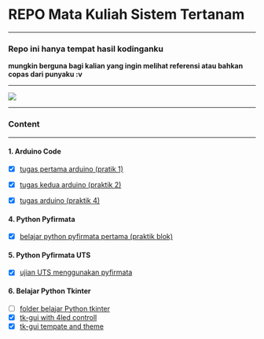 # REPO Mata Kuliah Sistem Tertanam
---- 

### Repo ini hanya tempat hasil kodinganku
**mungkin berguna bagi kalian yang ingin melihat referensi atau bahkan copas dari punyaku :v**

---- 
<a align=center>
  <img src="https://miro.medium.com/max/2652/1*EAN6b8mkHA-ojDWzaEXdUQ.png"/>
</a>

----------------------
### Content
---------------------- 
#### 1. Arduino Code

+ [x] [tugas pertama arduino (pratik 1)](https://github.com/RizalAchp/sistem-tertanam/tree/main/Arduino/Tugas-WorkshopSistemTertanam-1)

+ [x] [tugas kedua arduino (praktik 2)](https://github.com/RizalAchp/sistem-tertanam/tree/main/Arduino/Tugas-WorkshopSystemTertanam-2)

+ [x] [tugas arduino (praktik 4)](https://github.com/RizalAchp/sistem-tertanam/tree/main/Arduino/praktik4)

#### 4. Python Pyfirmata

+ [x] [belajar python pyfirmata pertama (praktik blok)](https://github.com/RizalAchp/sistem-tertanam/tree/main/pyfirmata/tugas1)

#### 5. Python Pyfirmata UTS

+ [x] [ujian UTS menggunakan pyfirmata](https://github.com/RizalAchp/sistem-tertanam/tree/main/uts)

#### 6. Belajar Python Tkinter

+ [ ] [folder belajar Python tkinter](https://github.com/RizalAchp/sistem-tertanam/tree/main/belajar-tkinter)
+ [x] [tk-gui with 4led controll](https://github.com/RizalAchp/sistem-tertanam/tree/main/belajar-tkinter/tkinter-4led-control)
+ [x] [tk-gui tempate and theme](https://github.com/RizalAchp/sistem-tertanam/tree/main/belajar-tkinter/tkinter-beautiful-design%5Bmaybe%5D)
